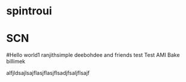 # spintroui
# SCN
#Hello world1
ranjithsimple
deebohdee and friends
test
Test AMI Bake
billimek

alfjldsajlsajflasjflasjflsadjfsaljflsajf
